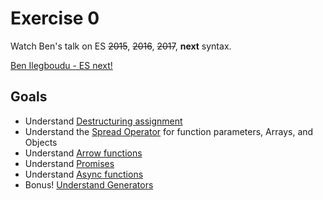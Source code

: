 # Exercise 0

Watch Ben's talk on ES <strike>2015</strike>, <strike>2016</strike>, <strike>2017</strike>, **next** syntax.

[Ben Ilegboudu - ES next!](https://www.youtube.com/watch?v=jh_Qzi-yHU0&index=7&list=PLb0IAmt7-GS3fZ46IGFirdqKTIxlws7e0)

## Goals

- Understand [Destructuring assignment](https://developer.mozilla.org/en-US/docs/Web/JavaScript/Reference/Operators/Destructuring_assignment)
- Understand the [Spread Operator](https://developer.mozilla.org/en-US/docs/Web/JavaScript/Reference/Operators/Spread_operator) for function parameters, Arrays, and Objects
- Understand [Arrow functions](https://developer.mozilla.org/en-US/docs/Web/JavaScript/Reference/Functions/Arrow_functions)
- Understand [Promises](https://developer.mozilla.org/en-US/docs/Web/JavaScript/Reference/Global_Objects/Promise)
- Understand [Async functions](https://developer.mozilla.org/en-US/docs/Web/JavaScript/Reference/Statements/async_function)
- Bonus! [Understand Generators](https://developer.mozilla.org/en-US/docs/Web/JavaScript/Reference/Statements/function*)